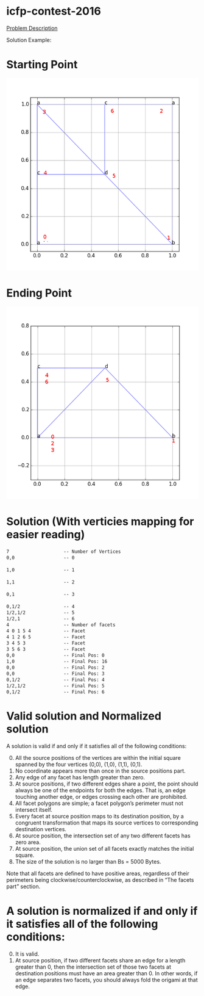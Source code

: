 # icfp-contest-2016


[Problem Description](http://icfpc2016.blogspot.com/2016/08/task-description.html)

Solution Example:
# Starting Point
![starting](/images/solution_src.png)
# Ending Point
![Ending](/images/solution_dest.png)

# Solution (With verticies mapping for easier reading)
```
7                    -- Number of Vertices
0,0                  -- 0

1,0                  -- 1

1,1                  -- 2

0,1                  -- 3

0,1/2                -- 4
1/2,1/2              -- 5
1/2,1                -- 6
4                    -- Number of facets
4 0 1 5 4            -- Facet
4 1 2 6 5            -- Facet
3 4 5 3              -- Facet
3 5 6 3              -- Facet
0,0                  -- Final Pos: 0
1,0                  -- Final Pos: 16
0,0                  -- Final Pos: 2
0,0                  -- Final Pos: 3
0,1/2                -- Final Pos: 4
1/2,1/2              -- Final Pos: 5
0,1/2                -- Final Pos: 6
```

# Valid solution and Normalized solution

A solution is valid if and only if it satisfies all of the following conditions:

0.    All the source positions of the vertices are within the initial square spanned by the four vertices (0,0), (1,0), (1,1), (0,1).
1.    No coordinate appears more than once in the source positions part.
2.    Any edge of any facet has length greater than zero.
3.    At source positions, if two different edges share a point, the point should always be one of the endpoints for both the edges. That is, an edge touching another edge, or edges crossing each other are prohibited.
4.    All facet polygons are simple; a facet polygon’s perimeter must not intersect itself.
5.    Every facet at source position maps to its destination position, by a congruent transformation that maps its source vertices to corresponding destination vertices.
6.    At source position, the intersection set of any two different facets has zero area.
7.    At source position, the union set of all facets exactly matches the initial square.
8.    The size of the solution is no larger than Bs = 5000 Bytes.

Note that all facets are defined to have positive areas, regardless of their perimeters being clockwise/counterclockwise, as described in “The facets part” section.

# A solution is normalized if and only if it satisfies all of the following conditions:

0.   It is valid.
1.    At source position, if two different facets share an edge for a length greater than 0, then the intersection set of those two facets at destination positions must have an area greater than 0. In other words, if an edge separates two facets, you should always fold the origami at that edge.
